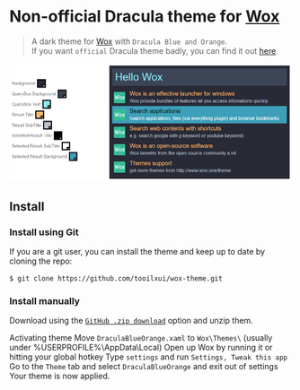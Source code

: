 # Non-official Dracula theme for [Wox](https://github.com/Wox-launcher/Wox)

> A dark theme for [Wox](https://github.com/Wox-launcher/Wox) with `Dracula Blue and Orange`. \
>If you want `official` Dracula theme badly, you can find it out [here](https://draculatheme.com/wox/).

![preview](./preview.png)

## Install

### Install using Git
If you are a git user, you can install the theme and keep up to date by cloning the repo:

    $ git clone https://github.com/tooilxui/wox-theme.git

### Install manually
Download using the [`GitHub .zip download`](https://github.com/tooilxui/wox-theme/archive/master.zip) option and unzip them.

Activating theme
Move `DraculaBlueOrange.xaml` to `Wox\Themes\` (usually under %USERPROFILE%\AppData\Local\)
Open up Wox by running it or hitting your global hotkey
Type `settings` and run `Settings, Tweak this app`
Go to the `Theme` tab and select `DraculaBlueOrange` and exit out of settings
Your theme is now applied.